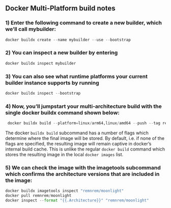 ## Docker Multi-Platform build notes
### 1) Enter the following command to create a new builder, which we’ll call mybuilder:

```python
docker buildx create --name mybuilder --use --bootstrap
```
### 2) You can inspect a new builder by entering
```python
docker buildx inspect mybuilder
```
### 3) You can also see what runtime platforms your current builder instance supports by running
```python
docker buildx inspect --bootstrap
```
### 4) Now, you’ll jumpstart your multi-architecture build with the single docker buildx command shown below:
```python
 docker buildx build --platform=linux/arm64,linux/amd64 --push --tag remnrem/moonlight -f Dockerfile .

```
The docker `buildx build` subcommand has a number of flags which determine where the final image will be stored. By default, i.e. if none of the flags are specified, the resulting image will remain captive in docker’s internal build cache. This is unlike the regular `docker build` command which stores the resulting image in the local `docker images` list.

### 5) We can check the image with the imagetools subcommand which confirms the architecture versions that are included in the image:
```python
docker buildx imagetools inspect "remnrem/moonlight"
docker pull remnrem/moonlight
docker inspect --format "{{.Architecture}}" "remnrem/moonlight"
```
